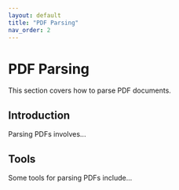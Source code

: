 ```yaml
---
layout: default
title: "PDF Parsing"
nav_order: 2
---
```


# PDF Parsing

This section covers how to parse PDF documents.

## Introduction

Parsing PDFs involves...

## Tools

Some tools for parsing PDFs include...
